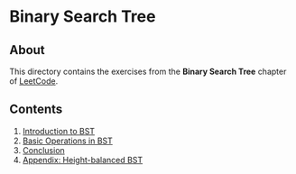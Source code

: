 # Binary Search Tree
## About
This directory contains the exercises from the **Binary Search Tree** chapter of [LeetCode](https://leetcode.com/).

## Contents
1. [Introduction to BST](introduction_to_bst)
2. [Basic Operations in BST](basic_operations_in_bst)
3. [Conclusion](conclusion)
4. [Appendix: Height-balanced BST](appendix_height_balanced_bst)

